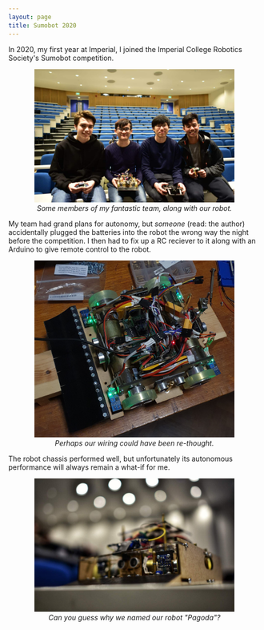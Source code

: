 ```yaml
---
layout: page
title: Sumobot 2020
---
```


In 2020, my first year at Imperial, I joined the Imperial College Robotics Society's Sumobot competition.

<p align="center">
  <img width="400" src="../assets/Sumobot_2020/sb2020_team.jpg">
  <br>
  <i>Some members of my fantastic team, along with our robot.</i>
</p>

My team had grand plans for autonomy, but _someone_ (read: the author) accidentally plugged the batteries into the robot the wrong way the night before the competition. I then had to fix up a RC reciever to it along with an Arduino to give remote control to the robot.

<p align="center">
  <img width="400" src="../assets/Sumobot_2020/sb_wiring.jpg">
  <br>
  <i>Perhaps our wiring could have been re-thought.</i>
</p>

The robot chassis performed well, but unfortunately its autonomous performance will always remain a what-if for me.

<p align="center">
  <img width="400" src="../assets/Sumobot_2020/pagoda.jpeg">
  <br>
  <i>Can you guess why we named our robot "Pagoda"?</i>
</p>
